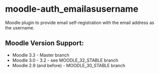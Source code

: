 # moodle-auth_emailasusername
Moodle plugin to provide email self-registration with the email address as the username.

## Moodle Version Support:
* Moodle 3.3 - Master branch
* Moodle 3.0 - 3.2 - see MOODLE_32_STABLE branch
* Moodle 2.9 (and before) - MOODLE_30_STABLE branch
